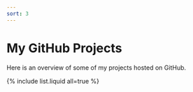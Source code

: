 ```yaml
---
sort: 3
---
```


# My GitHub Projects

Here is an overview of some of my projects hosted on GitHub.

{% include list.liquid all=true %}
